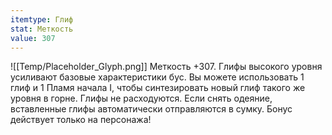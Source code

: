 ```yaml
---
itemtype: Глиф
stat: Меткость 
value: 307
---
```

![[Temp/Placeholder_Glyph.png]]
Меткость +307. Глифы высокого уровня усиливают базовые характеристики бус. Вы можете использовать 1 глиф и 1 Пламя начала I, чтобы синтезировать новый глиф такого же уровня в горне. Глифы не расходуются. Если снять одеяние, вставленные глифы автоматически отправляются в сумку. Бонус действует только на персонажа!
